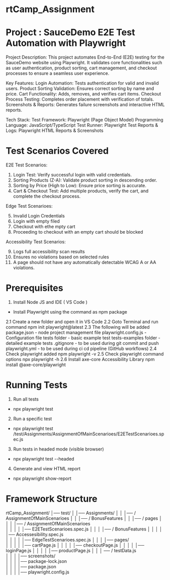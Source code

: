 # rtCamp_Assignment

# Project : SauceDemo E2E Test Automation with Playwright

Project Description:
This project automates End-to-End (E2E) testing for the SauceDemo website using Playwright. It validates core functionalities such as user authentication, product sorting, cart management, and checkout processes to ensure a seamless user experience.

Key Features: 
Login Automation: Tests authentication for valid and invalid users. 
Product Sorting Validation: Ensures correct sorting by name and price. 
Cart Functionality: Adds, removes, and verifies cart items. 
Checkout Process Testing: Completes order placement with verification of totals. Screenshots & Reports: Generates failure screenshots and interactive HTML reports.

Tech Stack: 
Test Framework: Playwright (Page Object Model) 
Programming Language: JavaScript/TypeScript 
Test Runner: Playwright 
Test Reports & Logs: Playwright HTML Reports & Screenshots

# Test Scenarios Covered

E2E Test Scenarios:

1. Login Test: Verify successful login with valid credentials.
2. Sorting Products (Z-A): Validate product sorting in descending order.
3. Sorting by Price (High to Low): Ensure price sorting is accurate.
4. Cart & Checkout Test: Add multiple products, verify the cart, and complete the checkout process.

Edge Test Scenarioes:

5. Invalid Login Credentials
6. Login with empty filed
7. Checkout with ethe mpty cart
8. Proceeding to checkout with an empty cart should be blocked

Accessibility Test Scenarios:

9. Logs full accessibility scan results
10. Ensures no violations based on selected rules
11. A page should not have any automatically detectable WCAG A or AA violations.

# Prerequisites

1. Install Node JS and IDE ( VS Code )

- Install Playwright using the command as npm package

2.1 Create a new folder and open it in VS Code 
2.2 Goto Terminal and run command
npm init playwright@latest
2.3 The following will be added 
package.json - node project management file 
playwright.config.js - Configuration file 
tests folder - basic example test 
tests-examples folder - detailed example tests 
.gitignore - to be used during git commit and push 
playwright.yml - to be used during ci cd pipeline (GitHub workflows) 
2.4 Check playwright added
npm playwright -v
2.5 Check playwright command options
npx playwright -h
2.6 Install axe-core Accessibility Library
npm install @axe-core/playwright

# Running Tests

1. Run all tests
- npx playwright test

2. Run a specific test
- npx playwright test /test/Assignments/AssignmentOfMainScenarioes/E2ETestScenarioes.spec.js

3. Run tests in headed mode (visible browser)
- npx playwright test --headed

4. Generate and view HTML report
- npx playwright show-report

# Framework Structure 

rtCamp_Assignment/
│── test/
│   │── Assignments/
│   │   │── / AssignmentOfMainScenarioes
│   │   │── / BonusFeatures
│   │   │── / pages
│   │   │   │── / AssignmentOfMainScenarioes              
│   │   │   │   │── E2ETestScenarioes.spec.js 
│   │   │   │── / BonusFeatures
│   │   │   │   │── Accessesibility.spec.js    
│   │   │   │   │── EdgeTestScenarioes.spec.js 
│   │   │   │── pages/                
│   │   │   │   │── cartPage.js
│   │   │   │   │── checkoutPage.js
│   │   │   │   │── loginPage.js
│   │   │   │   │── productPage.js
│   │   │ ── / testData.js        
│   │   │   │── screenshots/         
│   │   │   │── package-lock.json              
│   │   │   │── package.json                          
│   │   │   │── playwright.config.js  


